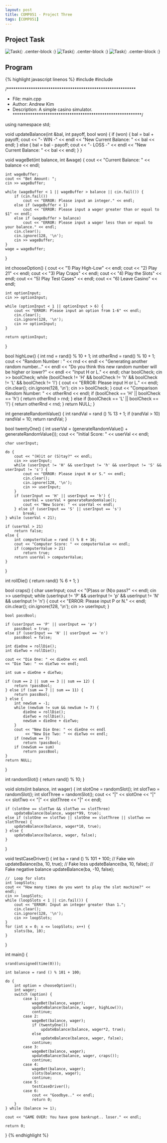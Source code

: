 ```yaml
---
layout: post
title: COMP051 - Project Three
tags: [COMP051]
---
```


## Project Task

![Task](http://andrewjkim.me/college/COMP051/PROJECT_THREE/1.jpg){: .center-block :}
![Task](http://andrewjkim.me/college/COMP051/PROJECT_THREE/2.jpg){: .center-block :}
![Task](http://andrewjkim.me/college/COMP051/PROJECT_THREE/3.jpg){: .center-block :}

## Program

{% highlight javascript linenos %}
#include <iostream>
#include <ctime>

/***********************************************************
 * File: main.cpp
 * Author: Andrew Kim
 * Description: A simple casino simulator.
 ***********************************************************/

using namespace std;

void updateBalance(int &bal, int payoff, bool won) {
    if (won) {
        bal = bal + payoff;
        cout << "- WIN -" << endl << "New Current Balance: " << bal << endl;
    } else {
        bal = bal - payoff;
        cout << "- LOSS -" << endl << "New Current Balance: " << bal << endl;
    }
}

void wageBet(int balance, int &wage) {
    cout << "Current Balance: " << balance << endl;

    int wageBuffer;
    cout << "Bet Amount: ";
    cin >> wageBuffer;

    while (wageBuffer < 1 || wageBuffer > balance || cin.fail()) {
        if (cin.fail())
            cout << "ERROR: Please input an integer." << endl;
        else if (wageBuffer < 1)
            cout << "ERROR: Please input a wager greater than or equal to $1" << endl;
        else if (wageBuffer > balance)
            cout << "ERROR: Please input a wager less than or equal to your balance." << endl;
        cin.clear();
        cin.ignore(128, '\n');
        cin >> wageBuffer;
    }
    wage = wageBuffer;
}

int chooseOption() {
    cout << "1) Play High-Low" << endl;
    cout << "2) Play 21" << endl;
    cout << "3) Play Craps" << endl;
    cout << "4) Play the Slots" << endl;
    cout << "5) Play Test Cases" << endl;
    cout << "6) Leave Casino" << endl;

    int optionInput;
    cin >> optionInput;

    while (optionInput < 1 || optionInput > 6) {
        cout << "ERROR: Please input an option from 1-6" << endl;
        cin.clear();
        cin.ignore(128, '\n');
        cin >> optionInput;
    }

    return optionInput;
}

bool highLow() {
    int rnd = rand() % 10 + 1;
    int otherRnd = rand() % 10 + 1;
    cout << "Random Number : " << rnd << endl
    << "Generating another random number..." << endl
    << "Do you think this new random number will be higher or lower?" << endl
    << "Input H or L." << endl;
    char boolCheck;
    cin >> boolCheck;
    while (boolCheck != 'H' && boolCheck != 'h' && boolCheck != 'L' && boolCheck != 'l') {
        cout << "ERROR: Please input H or L." << endl;
        cin.clear();
        cin.ignore(128, '\n');
        cin >> boolCheck;
    }
    cout << "Comparison Random Number: " << otherRnd << endl;
    if (boolCheck == 'H' || boolCheck == 'h') {
        return otherRnd > rnd;
    } else if (boolCheck == 'L' || boolCheck == 'l') {
        return otherRnd < rnd;
    }
    return NULL;
}

int generateRandomValue() {
    int randVal = rand () % 13 + 1;
    if (randVal > 10)
        randVal = 10;
    return randVal;
}

bool twentyOne() {
    int userVal = (generateRandomValue() + generateRandomValue());
    cout << "Initial Score: " << userVal << endl;

    char userInput;

    do {
        cout << "(H)it or (S)tay?" << endl;
        cin >> userInput;
        while (userInput != 'H' && userInput != 'h' && userInput != 'S' && userInput != 's') {
            cout << "ERROR: Please input H or S." << endl;
            cin.clear();
            cin.ignore(128, '\n');
            cin >> userInput;
        }
        if (userInput == 'H' || userInput == 'h') {
            userVal = userVal + generateRandomValue();
            cout << "New Score: " << userVal << endl;
        } else if (userInput == 'S' || userInput == 's')
            break;
    } while (userVal < 21);

    if (userVal > 21)
        return false;
    else {
        int computerValue = rand () % 8 + 16;
        cout << "Computer Score: " << computerValue << endl;
        if (computerValue > 21)
            return true;
        return userVal > computerValue;
    }
}

int rollDie() {
    return rand() % 6 + 1;
}

bool craps() {
    char userInput;
    cout << "(P)ass or (N)o pass?" << endl;
    cin >> userInput;
    while (userInput != 'P' && userInput != 'p' && userInput != 'N' && userInput != 'n') {
        cout << "ERROR: Please input P or N." << endl;
        cin.clear();
        cin.ignore(128, '\n');
        cin >> userInput;
    }

    bool passBool;

    if (userInput == 'P' || userInput == 'p')
        passBool = true;
    else if (userInput == 'N' || userInput == 'n')
        passBool = false;

    int dieOne = rollDie();
    int dieTwo = rollDie();

    cout << "Die One: " << dieOne << endl
    << "Die Two: " << dieTwo << endl;

    int sum = dieOne + dieTwo;

    if (sum == 2 || sum == 3 || sum == 12) {
        return !passBool;
    } else if (sum == 7 || sum == 11) {
        return passBool;
    } else {
        int newSum = -1;
        while (newSum != sum && newSum != 7) {
            dieOne = rollDie();
            dieTwo = rollDie();
            newSum = dieOne + dieTwo;
        }
        cout << "New Die One: " << dieOne << endl
             << "New Die Two: " << dieTwo << endl;
        if (newSum == 7)
            return !passBool;
        if (newSum == sum)
            return passBool;
    }
    return NULL;
}

int randomSlot() {
    return rand() % 10;
}

void slots(int balance, int wager) {
    int slotOne = randomSlot();
    int slotTwo = randomSlot();
    int slotThree = randomSlot();
    cout << "|" << slotOne << "|" << slotTwo << "|" << slotThree << "|" << endl;

    if (slotOne == slotTwo && slotTwo == slotThree)
        updateBalance(balance, wager*99, true);
    else if (slotOne == slotTwo || slotOne == slotThree || slotTwo == slotThree) {
        updateBalance(balance, wager*10, true);
    } else {
        updateBalance(balance, wager, false);
    }
}

void testCaseDriver() {
    int ba = rand () % 101 + 100;
    // Fake win
    updateBalance(ba, 10, true);
    // Fake loss
    updateBalance(ba, 10, false);
    // Fake negative balance
    updateBalance(ba, -10, false);

    //  Loop for slots
    int loopSlots;
    cout << "How many times do you want to play the slot machine?" << endl;
    cin >> loopSlots;
    while (loopSlots < 1 || cin.fail()) {
        cout << "ERROR: Input an integer greater than 1.";
        cin.clear();
        cin.ignore(128, '\n');
        cin >> loopSlots;
    }
    for (int x = 0; x <= loopSlots; x++) {
        slots(ba, 10);
    }

}

int main() {

    srand(unsigned(time(0)));

    int balance = rand () % 101 + 100;

    do {
        int option = chooseOption();
        int wager;
        switch (option) {
            case 1:
                wageBet(balance, wager);
                updateBalance(balance, wager, highLow());
                continue;
            case 2:
                wageBet(balance, wager);
                if (twentyOne())
                    updateBalance(balance, wager*2, true);
                else
                    updateBalance(balance, wager, false);
                continue;
            case 3:
                wageBet(balance, wager);
                updateBalance(balance, wager, craps());
                continue;
            case 4:
                wageBet(balance, wager);
                slots(balance, wager);
                continue;
            case 5:
                testCaseDriver();
            case 6:
                cout << "Goodbye.." << endl;
                return 0;
        }
    } while (balance >= 1);

    cout << "GAME OVER: You have gone bankrupt.. loser." << endl;

    return 0;
}
{% endhighlight %}
